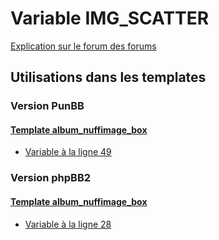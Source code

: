# Variable IMG_SCATTER
[Explication sur le forum des forums](http://forum.forumactif.com/t294113-listing-des-variables#IMG_SCATTER)
## Utilisations dans les templates
### Version PunBB
#### [Template album_nuffimage_box](punbb/album_nuffimage_box.md)
* [Variable à la ligne 49](../punbb/album_nuffimage_box.tpl#L49)
### Version phpBB2
#### [Template album_nuffimage_box](subsilver/album_nuffimage_box.md)
* [Variable à la ligne 28](../subsilver/album_nuffimage_box.tpl#L28)